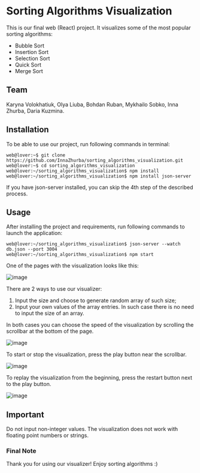 # Sorting Algorithms Visualization

This is our final web (React) project. It visualizes some of the most popular sorting algorithms:

- Bubble Sort
- Insertion Sort
- Selection Sort
- Quick Sort
- Merge Sort

## Team

Karyna Volokhatiuk, Olya Liuba, Bohdan Ruban, Mykhailo Sobko, Inna Zhurba, Daria Kuzmina.

## Installation

To be able to use our project, run following commands in terminal:

```console
web@lover:~$ git clone https://github.com/InnaZhurba/sorting_algorithms_visualization.git
web@lover:~$ cd sorting_algorithms_visualization
web@lover:~/sorting_algorithms_visualization$ npm install
web@lover:~/sorting_algorithms_visualization$ npm install json-server
```

If you have json-server installed, you can skip the 4th step of the described process.

## Usage

After installing the project and requirements, run following commands to launch the application:

```console
web@lover:~/sorting_algorithms_visualization$ json-server --watch db.json --port 3004
web@lover:~/sorting_algorithms_visualization$ npm start
```

One of the pages with the visualization looks like this:

![image](https://user-images.githubusercontent.com/50978411/171923626-e8cab00a-b124-47e5-b53c-2037e0c60f10.png)

There are 2 ways to use our visualizer:

1. Input the size and choose to generate random array of such size;
2. Input your own values of the array entries. In such case there is no need to input the size of an array.

In both cases you can choose the speed of the visualization by scrolling the scrollbar at the bottom of the page.

![image](https://user-images.githubusercontent.com/50978411/171923867-d0de78e1-28fb-449f-a04c-ffde0d4f57d0.png)

To start or stop the visualization, press the play button near the scrollbar.

![image](https://user-images.githubusercontent.com/50978411/171923910-2375b939-1568-4e2b-a256-0c2c13b20c2d.png)

To replay the visualization from the beginning, press the restart button next to the play button.

![image](https://user-images.githubusercontent.com/50978411/171923954-d75602ba-b923-445c-ac04-d802d5bde182.png)

## Important

Do not input non-integer values. The visualization does not work with floating point numbers or strings.

### Final Note

Thank you for using our visualizer! Enjoy sorting algorithms :)
